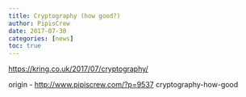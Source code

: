 ```yaml
---
title: Cryptography (how good?)
author: PipisCrew
date: 2017-07-30
categories: [news]
toc: true
---
```


https://kring.co.uk/2017/07/cryptography/

origin - http://www.pipiscrew.com/?p=9537 cryptography-how-good